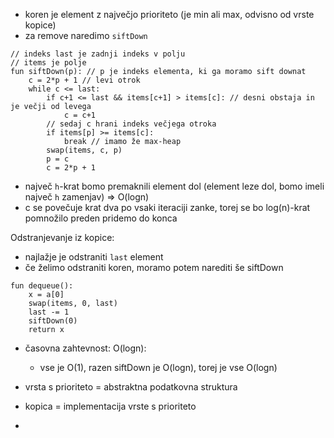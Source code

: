 - koren je element z največjo prioriteto (je min ali max, odvisno od vrste kopice)
- za remove naredimo `siftDown`

```
// indeks last je zadnji indeks v polju
// items je polje
fun siftDown(p): // p je indeks elementa, ki ga moramo sift downat
	c = 2*p + 1 // levi otrok
	while c <= last:
		if c+1 <= last && items[c+1] > items[c]: // desni obstaja in je večji od levega
			c = c+1
		// sedaj c hrani indeks večjega otroka
		if items[p] >= items[c]:
			break // imamo že max-heap
		swap(items, c, p)
		p = c
		c = 2*p + 1
```

- največ `h`-krat bomo premaknili element dol (element leze dol, bomo imeli največ `h` zamenjav) => O(logn)
- c se povečuje krat dva po vsaki iteraciji zanke, torej se bo log(n)-krat pomnožilo preden pridemo do konca

Odstranjevanje iz kopice:
- najlažje je odstraniti `last` element
- če želimo odstraniti koren, moramo potem narediti še siftDown
```
fun dequeue():
	x = a[0]
	swap(items, 0, last)
	last -= 1
	siftDown(0)
	return x
```

- časovna zahtevnost: O(logn):
	- vse je O(1), razen siftDown je O(logn), torej je vse O(logn)

- vrsta s prioriteto = abstraktna podatkovna struktura
- kopica = implementacija vrste s prioriteto
- 